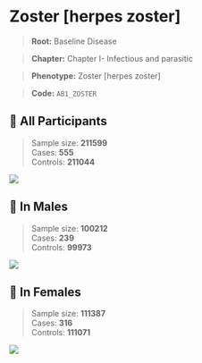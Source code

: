# Zoster [herpes zoster]

> **Root:** Baseline Disease  

> **Chapter:** Chapter I- Infectious and parasitic  

> **Phenotype:** Zoster [herpes zoster]  

> **Code:** `AB1_ZOSTER`

## 🧪 All Participants  
> Sample size: **211599**  
> Cases: **555**  
> Controls: **211044**
<img src="/Disease/Figures/ALL/Incidence/AB1_ZOSTER.png"/>
<CsvTable src="/public/Disease/Data/ALL/Incidence/COX_AB1_ZOSTER.csv" label="🔍 View full results" />

## 👨 In Males  
> Sample size: **100212**  
> Cases: **239**  
> Controls: **99973**
<img src="/Disease/Figures/Male/Incidence/AB1_ZOSTER.png"/>
<CsvTable src="/public/Disease/Data/Male/Incidence/COX_AB1_ZOSTER.csv" label="🔍 View full results" />

## 👩 In Females  
> Sample size: **111387**  
> Cases: **316**  
> Controls: **111071**
<img src="/Disease/Figures/Female/Incidence/AB1_ZOSTER.png"/>
<CsvTable src="/public/Disease/Data/Female/Incidence/COX_AB1_ZOSTER.csv" label="🔍 View full results" />

